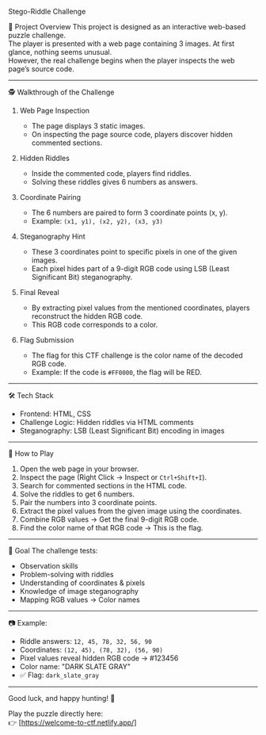 Stego-Riddle Challenge

📌 Project Overview
This project is designed as an interactive web-based puzzle challenge.  
The player is presented with a web page containing 3 images. At first glance, nothing seems unusual.  
However, the real challenge begins when the player inspects the web page’s source code.

---

🕵️ Walkthrough of the Challenge

1. Web Page Inspection  
   - The page displays 3 static images.  
   - On inspecting the page source code, players discover hidden commented sections.

2. Hidden Riddles
   - Inside the commented code, players find riddles.  
   - Solving these riddles gives 6 numbers as answers.

3. Coordinate Pairing
   - The 6 numbers are paired to form 3 coordinate points (x, y).  
   - Example: `(x1, y1), (x2, y2), (x3, y3)`

4. Steganography Hint 
   - These 3 coordinates point to specific pixels in one of the given images.  
   - Each pixel hides part of a 9-digit RGB code using LSB (Least Significant Bit) steganography.

5. Final Reveal 
   - By extracting pixel values from the mentioned coordinates, players reconstruct the hidden RGB code.  
   - This RGB code corresponds to a color.

6. Flag Submission 
   - The flag for this CTF challenge is the color name of the decoded RGB code.  
   - Example: If the code is `#FF0000`, the flag will be RED.

---

🛠️ Tech Stack
- Frontend: HTML, CSS  
- Challenge Logic: Hidden riddles via HTML comments  
- Steganography: LSB (Least Significant Bit) encoding in images  

---

🚀 How to Play
1. Open the web page in your browser.  
2. Inspect the page (Right Click → Inspect or `Ctrl+Shift+I`).  
3. Search for commented sections in the HTML code.  
4. Solve the riddles to get 6 numbers.  
5. Pair the numbers into 3 coordinate points.  
6. Extract the pixel values from the given image using the coordinates.  
7. Combine RGB values → Get the final 9-digit RGB code.  
8. Find the color name of that RGB code → This is the flag.  

---

🎯 Goal
The challenge tests:  
- Observation skills  
- Problem-solving with riddles  
- Understanding of coordinates & pixels  
- Knowledge of image steganography  
- Mapping RGB values → Color names

---

📷 Example:
- Riddle answers: `12, 45, 78, 32, 56, 90`  
- Coordinates: `(12, 45), (78, 32), (56, 90)`  
- Pixel values reveal hidden RGB code → #123456  
- Color name: "DARK SLATE GRAY"
- ✅ Flag: `dark_slate_gray`

---

Good luck, and happy hunting! 🚀

Play the puzzle directly here:  
👉 [https://welcome-to-ctf.netlify.app/]
